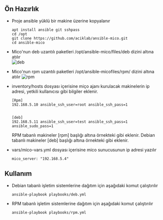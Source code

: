 ## Ön Hazırlık
- Proje ansible yüklü bir makine üzerine kopyalanır
  ```
  apt install ansible git sshpass
  cd /opt
  git clone https://github.com/aciklab/ansible-mico.git
  cd ansible-mico
  ```
- Mico'nun deb uzantılı paketleri /opt/ansible-mico/files/deb dizini altına atılır  
  ![deb](https://user-images.githubusercontent.com/11041014/159276912-f69bb0f4-a9bd-487f-a986-10f3a3c534b1.png)

- Mico'nun rpm uzantılı paketleri /opt/ansible-micofiles/rpm/ dizini altına atılır
  ![rpm](https://user-images.githubusercontent.com/11041014/159277171-27d1bd95-41b1-49ca-b375-bb1c936ce321.png)
  
- inventory/hosts dosyası içerisine miço ajanı kurulacak makinelerin ip adresi, yetkili kullanıcısı gibi bilgiler eklenir.
  ```
  [Rpm]
  192.168.5.10 ansible_ssh_user=root ansible_ssh_pass=1


  [deb]
  192.168.5.11 ansible_ssh_user=test ansible_ssh_pass=1 ansible_sudo_pass=1
  ```
  RPM tabanlı makineler [rpm] başlığı altına örnekteki gibi eklenir.
  Debian tabanlı makineler [deb] başlığı altına örnekteki gibi eklenir.
- vars/mico-vars.yml dosyası içerisine mico sunucusunun ip adresi yazılır
  ```
  mico_server: "192.168.5.4"
  ```
## Kullanım
- Debian tabanlı işletim sistemlerine dağıtım için aşağıdaki komut çalıştırılır
  ```
  ansible-playbook playbooks/deb.yml 
  ```
- RPM tabanlı işletim sistemlerine dağıtım için aşağıdaki komut çalıştırılır
  ```
  ansible-playbook playbooks/rpm.yml
  ```
